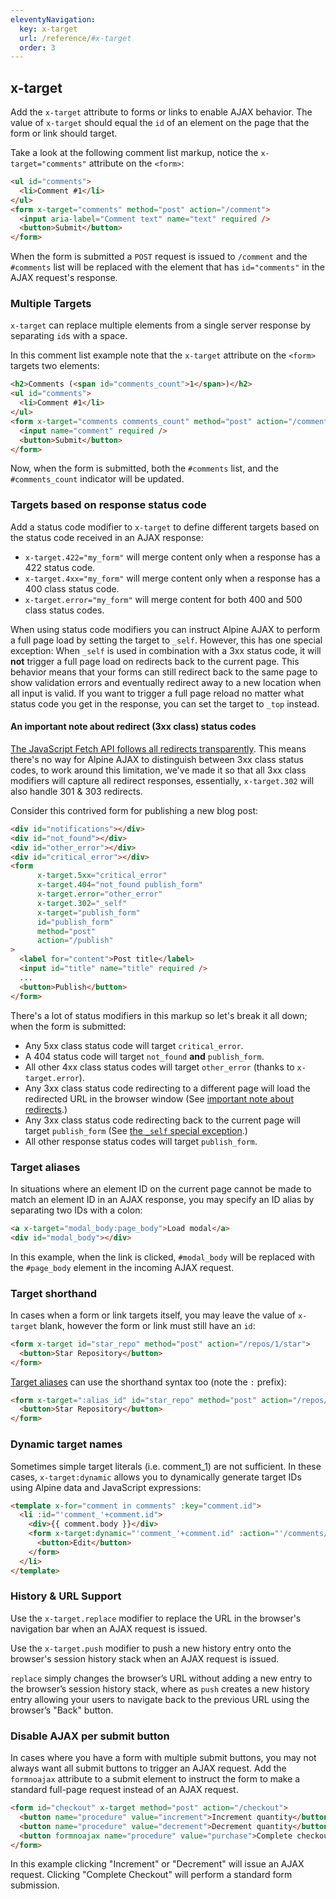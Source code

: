 ```yaml
---
eleventyNavigation:
  key: x-target
  url: /reference/#x-target
  order: 3
---
```


## x-target

Add the `x-target` attribute to forms or links to enable AJAX behavior. The value of `x-target` should equal the `id` of an element on the page that the form or link should target.

Take a look at the following comment list markup, notice the `x-target="comments"` attribute on the `<form>`:

```html
<ul id="comments">
  <li>Comment #1</li>
</ul>
<form x-target="comments" method="post" action="/comment">
  <input aria-label="Comment text" name="text" required />
  <button>Submit</button>
</form>
```

When the form is submitted a `POST` request is issued to `/comment` and the `#comments` list will be replaced with the element that has `id="comments"` in the AJAX request's response.

### Multiple Targets

`x-target` can replace multiple elements from a single server response by separating `id`s with a space.

In this comment list example note that the `x-target` attribute on the `<form>` targets two elements:

```html
<h2>Comments (<span id="comments_count">1</span>)</h2>
<ul id="comments">
  <li>Comment #1</li>
</ul>
<form x-target="comments comments_count" method="post" action="/comment">
  <input name="comment" required />
  <button>Submit</button>
</form>
```

Now, when the form is submitted, both the `#comments` list, and the `#comments_count` indicator will be updated.

### Targets based on response status code

Add a status code modifier to `x-target` to define different targets based on the status code received in an AJAX response:

* `x-target.422="my_form"` will merge content only when a response has a 422 status code.
* `x-target.4xx="my_form"` will merge content only when a response has a 400 class status code.
* `x-target.error="my_form"` will merge content for both 400 and 500 class status codes.

When using status code modifiers you can instruct Alpine AJAX to perform a full page load by setting the target to `_self`. <span id="_self-special-exception">However, this has one special exception:</span> When `_self` is used in combination with a 3xx status code, it will **not** trigger a full page load on redirects back to the current page. This behavior means that your forms can still redirect back to the same page to show validation errors and eventually redirect away to a new location when all input is valid. If you want to trigger a full page reload no matter what status code you get in the response, you can set the target to `_top` instead.


#### An important note about redirect (3xx class) status codes

[The JavaScript Fetch API follows all redirects transparently](https://blog.jim-nielsen.com/2021/fetch-and-3xx-redirect-status-codes/). This means there's no way for Alpine AJAX to distinguish between 3xx class status codes, to work around this limitation, we've made it so that all 3xx class modifiers will capture all redirect responses, essentially, `x-target.302` will also handle 301 & 303 redirects.

Consider this contrived form for publishing a new blog post:

  ```html
  <div id="notifications"></div>
  <div id="not_found"></div>
  <div id="other_error"></div>
  <div id="critical_error"></div>
  <form
        x-target.5xx="critical_error"
        x-target.404="not_found publish_form"
        x-target.error="other_error"
        x-target.302="_self"
        x-target="publish_form"
        id="publish_form"
        method="post"
        action="/publish"
  >
    <label for="content">Post title</label>
    <input id="title" name="title" required />
    ...
    <button>Publish</button>
  </form>
  ```
There's a lot of status modifiers in this markup so let's break it all down; when the form is submitted:

* Any 5xx class status code will target `critical_error`.
* A 404 status code will target `not_found` **and** `publish_form`.
* All other 4xx class status codes will target `other_error` (thanks to `x-target.error`).
* Any 3xx class status code redirecting to a different page will load the redirected URL in the browser window (See [important note about redirects](#an-important-note-about-redirect-3xx-class-status-codes).)
* Any 3xx class status code redirecting back to the current page will target `publish_form`   (See [the `_self` special exception](#_self-special-exception).)
* All other response status codes will target `publish_form`.

### Target aliases

In situations where an element ID on the current page cannot be made to match an element ID in an AJAX response, you may specify an ID alias by separating two IDs with a colon:

```html
<a x-target="modal_body:page_body">Load modal</a>
<div id="modal_body"></div>
```

In this example, when the link is clicked, `#modal_body` will be replaced with the `#page_body` element in the incoming AJAX request.

### Target shorthand

In cases when a form or link targets itself, you may leave the value of `x-target` blank, however the form or link must still have an `id`:

```html
<form x-target id="star_repo" method="post" action="/repos/1/star">
  <button>Star Repository</button>
</form>
```

[Target aliases](#target-aliases) can use the shorthand syntax too (note the `:` prefix):

```html
<form x-target=":alias_id" id="star_repo" method="post" action="/repos/1/star">
  <button>Star Repository</button>
</form>
```

### Dynamic target names

Sometimes simple target literals (i.e. comment_1) are not sufficient. In these cases, `x-target:dynamic` allows you to dynamically generate target IDs using Alpine data and JavaScript expressions:

```html
<template x-for="comment in comments" :key="comment.id">
  <li :id="'comment_'+comment.id">
    <div>{{ comment.body }}</div>
    <form x-target:dynamic="'comment_'+comment.id" :action="'/comments/'+comment.id" method="post">
      <button>Edit</button>
    </form>
  </li>
</template>
```

### History & URL Support

Use the `x-target.replace` modifier to replace the URL in the browser's navigation bar when an AJAX request is issued.

Use the `x-target.push` modifier to push a new history entry onto the browser's session history stack when an AJAX request is issued.

`replace` simply changes the browser’s URL without adding a new entry to the browser’s session history stack, where as `push` creates a new history entry allowing your users to navigate back to the previous URL using the browser’s "Back" button.

### Disable AJAX per submit button

In cases where you have a form with multiple submit buttons, you may not always want all submit buttons to trigger an AJAX request. Add the `formnoajax` attribute to a submit element to instruct the form to make a standard full-page request instead of an AJAX request.

```html
<form id="checkout" x-target method="post" action="/checkout">
  <button name="procedure" value="increment">Increment quantity</button>
  <button name="procedure" value="decrement">Decrement quantity</button>
  <button formnoajax name="procedure" value="purchase">Complete checkout</button>
</form>
```

In this example clicking "Increment" or "Decrement" will issue an AJAX request. Clicking "Complete Checkout" will perform a standard form submission.
